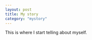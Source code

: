 ```yaml
---
layout: post
title: My story
category: "mystory"
---
```


This is where I start telling about myself.
